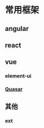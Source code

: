 # 常用框架

## angular

## react

## vue

### element-ui

### [Quasar](http://www.quasarchs.com/start/quasar-cli)



## 其他

### ext



